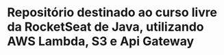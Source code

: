 # Repositório destinado ao curso livre da RocketSeat de Java, utilizando AWS Lambda, S3 e Api Gateway
